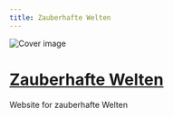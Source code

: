```yaml
---
title: Zauberhafte Welten
---
```


![Cover image](/projects/zw/cover.jpg)
# [Zauberhafte Welten](https://github.com/A-Emile/zauberhafte-welten)
Website for zauberhafte Welten